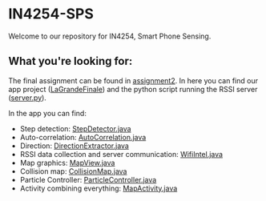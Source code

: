 # IN4254-SPS
Welcome to our repository for IN4254, Smart Phone Sensing.

## What you're looking for:
The final assignment can be found in [assignment2](assignment2).
In here you can find our app project ([LaGrandeFinale](assignment2/LaGrandeFinale)) and the python script running the RSSI server ([server.py](assignment2/RSSI_Server/server.py)).

In the app you can find:

* Step detection: [StepDetector.java](assignment2/LaGrandeFinale/app/src/main/java/com/github/dnvanderwerff/lagrandefinale/util/StepDetector.java)
* Auto-correlation: [AutoCorrelation.java](assignment2/LaGrandeFinale/app/src/main/java/com/github/dnvanderwerff/lagrandefinale/util/AutoCorrelation.java)
* Direction: [DirectionExtractor.java](assignment2/LaGrandeFinale/app/src/main/java/com/github/dnvanderwerff/lagrandefinale/util/DirectionExtractor.java)
* RSSI data collection and server communication: [WifiIntel.java](assignment2/LaGrandeFinale/app/src/main/java/com/github/dnvanderwerff/lagrandefinale/util/WifiIntel.java)
* Map graphics: [MapView.java](assignment2/LaGrandeFinale/app/src/main/java/com/github/dnvanderwerff/lagrandefinale/view/MapView.java)
* Collision map: [CollisionMap.java](assignment2/LaGrandeFinale/app/src/main/java/com/github/dnvanderwerff/lagrandefinale/particle/CollisionMap.java)
* Particle Controller: [ParticleController.java](assignment2/LaGrandeFinale/app/src/main/java/com/github/dnvanderwerff/lagrandefinale/particle/ParticleController.java)
* Activity combining everything: [MapActivity.java](assignment2/LaGrandeFinale/app/src/main/java/com/github/dnvanderwerff/lagrandefinale/MapActivity.java)
